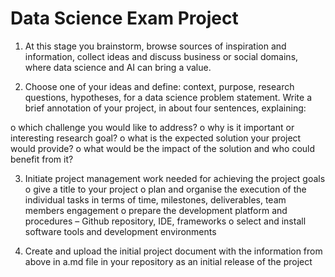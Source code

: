 # Data Science Exam Project

1. At this stage you brainstorm, browse sources of inspiration and information, collect ideas and
discuss business or social domains, where data science and AI can bring a value.


2. Choose one of your ideas and define: 
context, 
purpose, 
research 
questions, 
hypotheses, 
for a data science problem statement. Write a brief annotation of your project, in about four
sentences, explaining:

o which challenge you would like to address?
o why is it important or interesting research goal?
o what is the expected solution your project would provide?
o what would be the impact of the solution and who could benefit from it?


3. Initiate project management work needed for achieving the project goals
o give a title to your project
o plan and organise the execution of the individual tasks in terms of time, milestones,
deliverables, team members engagement
o prepare the development platform and procedures – Github repository, IDE, frameworks
o select and install software tools and development environments

4. Create and upload the initial project document with the information from above in a.md file in
your repository as an initial release of the project

